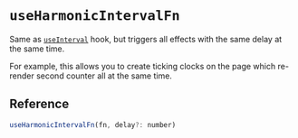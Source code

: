 # `useHarmonicIntervalFn`

Same as [`useInterval`](./useInterval.md) hook, but triggers all effects with the same delay
at the same time.

For example, this allows you to create ticking clocks on the page which re-render second counter
all at the same time.


## Reference

```js
useHarmonicIntervalFn(fn, delay?: number)
```
